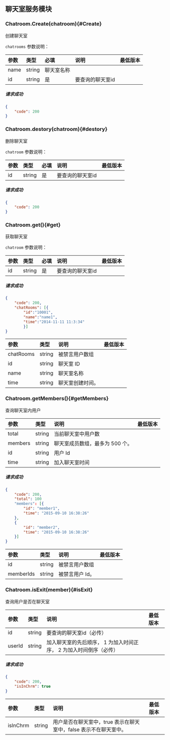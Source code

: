 ## 聊天室服务模块

### Chatroom.Create(chatroom){#Create}

创建聊天室

`chatrooms` 参数说明：

| 参数   	 |	类型		| 必填	| 说明 							|最低版本		|
| :----------|:--------	|:-----	|:------------------------------|:-------- |
|	name	 |	string	| 聊天室名称						||
|	id |	string	|	是 	| 要查询的聊天室id| &nbsp;|

##### 请求成功

```json
{
    "code": 200
}
```

### Chatroom.destory(chatroom){#destory}

删除聊天室

`chatroom` 参数说明：

| 参数   	 |	类型		| 必填	| 说明 							|最低版本		|
| :----------|:--------	|:-----	|:------------------------------|:-------- |
|	id	 |	string	|	是 	| 要查询的聊天室id						| &nbsp;|




##### 请求成功

```json
{
    "code": 200
}
```
### Chatroom.get(){#get}

获取聊天室

`chatroom` 参数说明：

| 参数   	 |	类型		| 必填	| 说明 							|最低版本		|
| :----------|:--------	|:-----	|:------------------------------|:-------- |
|	id	 |	string	|	是 	| 要查询的聊天室id						| &nbsp;|


##### 请求成功

```json
{
	"code": 200,
	"chatRooms": [{
		"id":"10001",
		"name":"name1",
		"time":"2014-11-11 11:3:34"
		}]
}
```
| 参数   	 |	类型		| 说明 							|最低版本		|
| :----------|:--------	|:------------------------------|:-------- |
|	chatRooms	 |	string	| 被禁言用户数组					||
|	id	 |	string	| 聊天室 ID						||
|	name	 |	string	| 聊天室名称						||
|	time |	string	| 聊天室创建时间。				| &nbsp;|

### Chatroom.getMembers(){#getMembers}

查询聊天室内用户

| 参数   	 |	类型		| 说明 							|最低版本		|
| :----------|:--------	|:------------------------------|:-------- |
|	total	 |	string	| 当前聊天室中用户数				||
|	members	 |	string	| 聊天室成员数组，最多为 500 个。					||
|	id	 |	string	| 用户 Id					||
|	time |	string	| 加入聊天室时间				| &nbsp;|

##### 请求成功

```json
{
	"code": 200,
	"total": 100			
	"members": [{
		"id": "member1",
		"time": "2015-09-10 16:38:26"
	}, 
	{
		"id": "member2",
		"time": "2015-09-10 16:38:26"
	}]
}
```
| 参数   	 |	类型		| 说明 							|最低版本		|
| :----------|:--------	|:------------------------------|:-------- |
|	id	 |	string	| 被禁言用户数组					||
|	memberIds |	string	| 被禁言用户 Id。				| &nbsp;|

### Chatroom.isExit(member){#isExit}

查询用户是否在聊天室

| 参数   	 |	类型		| 说明 							|最低版本		|
| :----------|:--------	|:------------------------------|:-------- |
|	id	 |	string	| 要查询的聊天室id（必传）					||
|	userId |	string	| 加入聊天室的先后顺序， 1 为加入时间正序， 2 为加入时间倒序（必传）				| &nbsp;|


##### 请求成功

```json
{
	"code": 200,
	"isInChrm": true
}
```
| 参数   	 |	类型		| 说明 							|最低版本		|
| :----------|:--------	|:------------------------------|:-------- |
|	isInChrm |	string	| 用户是否在聊天室中，true 表示在聊天室中，false 表示不在聊天室中。				| &nbsp;|
 
 
 

